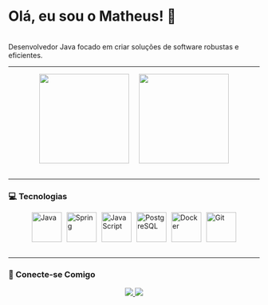 # Olá, eu sou o Matheus! 👋
<br>
Desenvolvedor Java focado em criar soluções de software robustas e eficientes.
<br>

---

<div style="display: flex; gap: 20px; flex-wrap: wrap; justify-content: center;">
  <img height="180em" src="https://github-readme-stats.vercel.app/api?username=Matheus-Nisholas&show_icons=true&theme=dracula&include_all_commits=true&count_private=true&title_color=f8f8f2&text_color=f8f8f2&icon_color=6272a4"/>
  <img height="180em" src="https://github-readme-stats.vercel.app/api/top-langs/?username=Matheus-Nisholas&layout=compact&langs_count=7&theme=dracula&title_color=f8f8f2&text_color=f8f8f2"/>
</div>

<br/>

---

### 💻 Tecnologias
<div style="display: flex; gap: 10px; flex-wrap: wrap; justify-content: center;">
    <img src="https://cdn.jsdelivr.net/gh/devicons/devicon/icons/java/java-original-wordmark.svg" alt="Java" width="60" height="60"/>
    <img src="https://cdn.jsdelivr.net/gh/devicons/devicon/icons/spring/spring-original-wordmark.svg" alt="Spring" width="60" height="60"/>
    <img src="https://cdn.jsdelivr.net/gh/devicons/devicon/icons/javascript/javascript-original.svg" alt="JavaScript" width="60" height="60"/>
    <img src="https://cdn.jsdelivr.net/gh/devicons/devicon/icons/postgresql/postgresql-original-wordmark.svg" alt="PostgreSQL" width="60" height="60"/>
    <img src="https://cdn.jsdelivr.net/gh/devicons/devicon/icons/docker/docker-original-wordmark.svg" alt="Docker" width="60" height="60"/>
    <img src="https://cdn.jsdelivr.net/gh/devicons/devicon/icons/git/git-original-wordmark.svg" alt="Git" width="60" height="60"/>
</div>

<br/>

---

### 🔗 Conecte-se Comigo
<div align="center">
  <a href="https://www.linkedin.com/in/nisholas-dev/" target="_blank">
    <img src="https://img.shields.io/badge/-LinkedIn-%230077B5?style=for-the-badge&logo=linkedin&logoColor=white"/>
  </a>
  <a href="mailto:nisholas.workspace@outlook.com" target="_blank">
    <img src="https://img.shields.io/badge/-Email-%230078D4?style=for-the-badge&logo=microsoft-outlook&logoColor=white"/>
  </a>
</div>
